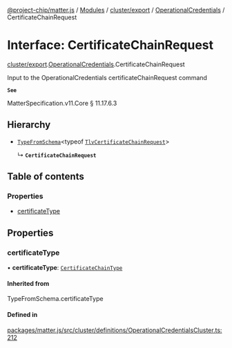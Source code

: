 [@project-chip/matter.js](../README.md) / [Modules](../modules.md) / [cluster/export](../modules/cluster_export.md) / [OperationalCredentials](../modules/cluster_export.OperationalCredentials.md) / CertificateChainRequest

# Interface: CertificateChainRequest

[cluster/export](../modules/cluster_export.md).[OperationalCredentials](../modules/cluster_export.OperationalCredentials.md).CertificateChainRequest

Input to the OperationalCredentials certificateChainRequest command

**`See`**

MatterSpecification.v11.Core § 11.17.6.3

## Hierarchy

- [`TypeFromSchema`](../modules/tlv_export.md#typefromschema)\<typeof [`TlvCertificateChainRequest`](../modules/cluster_export.OperationalCredentials.md#tlvcertificatechainrequest)\>

  ↳ **`CertificateChainRequest`**

## Table of contents

### Properties

- [certificateType](cluster_export.OperationalCredentials.CertificateChainRequest.md#certificatetype)

## Properties

### certificateType

• **certificateType**: [`CertificateChainType`](../enums/cluster_export.OperationalCredentials.CertificateChainType.md)

#### Inherited from

TypeFromSchema.certificateType

#### Defined in

[packages/matter.js/src/cluster/definitions/OperationalCredentialsCluster.ts:212](https://github.com/project-chip/matter.js/blob/2d9f2165d2672864fda3496a6d0d5f93597f82c6/packages/matter.js/src/cluster/definitions/OperationalCredentialsCluster.ts#L212)
